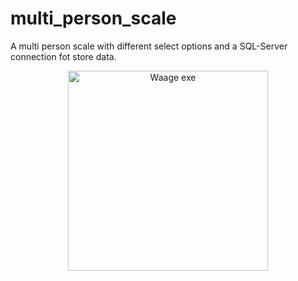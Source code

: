 # multi_person_scale
A multi person scale with different select options and a SQL-Server connection fot store data.
<p align="center">
    <img src="C:\Users\Philipp\Documents\informatik\dev\csharp\waage.png" width="320" alt="Waage exe" />
    </a>



